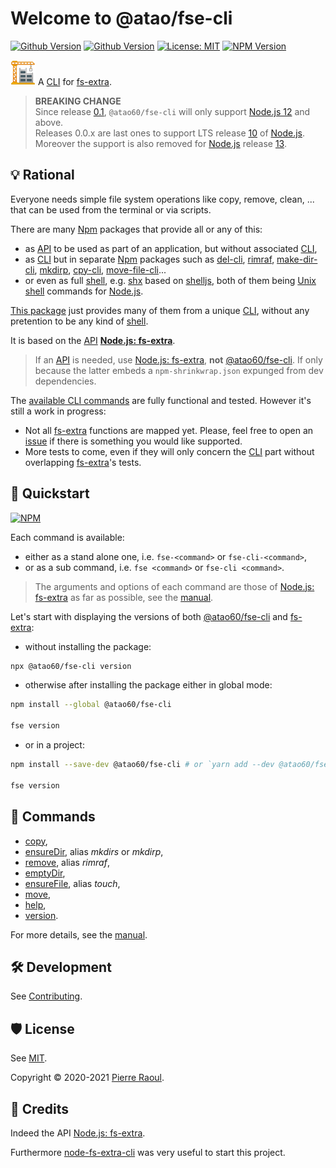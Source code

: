 Welcome to @atao/fse-cli
===
[![Github Version](https://img.shields.io/github/package-json/v/atao60/fse-cli?label=github&color=#0366d6)](https://github.com/atao60/fse-cli) [![Github Version](https://img.shields.io/github/issues/atao60/fse-cli)](https://github.com/atao60/fse-cli/issues) [![License: MIT](https://img.shields.io/github/license/atao60/fse-cli)](https://github.com/atao60/fse-cli/blob/master/LICENSE) [![NPM Version](https://img.shields.io/npm/v/@atao60/fse-cli?color=#0366d6)](https://www.npmjs.com/package/@atao60/fse-cli)

<img src="https://raw.githubusercontent.com/googlefonts/noto-emoji/v2018-08-10-unicode11/svg/emoji_u1f3d7.svg" width="40" /> A [CLI](https://en.wikipedia.org/wiki/Command-line_interface) for [fs-extra](https://github.com/jprichardson/node-fs-extra).


> **BREAKING CHANGE**  
Since release [0.1](https://www.npmjs.com/package/@atao60/fse-cli/v/0.1.2), `@atao60/fse-cli` will only support [Node.js 12](https://nodejs.org/download/release/v12.22.1/) and above.  
Releases 0.0.x are last ones to support LTS release [10](https://nodejs.org/download/release/v10.24.1/) of [Node.js](https://nodejs.org).  
Moreover the support is also removed for [Node.js](https://nodejs.org) release [13](https://nodejs.org/download/release/v13.14.0/).


## 💡 Rational

Everyone needs simple file system operations like copy, remove, clean, ... that can be used from the terminal or via scripts. 

There are many [Npm](https://www.npmjs.com/) packages that provide all or any of this:
- as [API](https://en.wikipedia.org/wiki/Application_programming_interface) to be used as part of an application, but without associated [CLI](https://en.wikipedia.org/wiki/Command-line_interface),
- as [CLI](https://en.wikipedia.org/wiki/Command-line_interface) but in separate [Npm](https://www.npmjs.com/) packages such as [del-cli](https://www.npmjs.com/package/del-cli), [rimraf](https://www.npmjs.com/package/rimraf), [make-dir-cli](https://www.npmjs.com/package/make-dir-cli), [mkdirp](https://www.npmjs.com/package/mkdirp), [cpy-cli](https://www.npmjs.com/package/cpy-cli), [move-file-cli](https://www.npmjs.com/package/move-file-cli)...
- or even as full [shell](https://en.wikipedia.org/wiki/Shell_(computing)), e.g. [shx](https://www.npmjs.com/package/shx) based on [shelljs](https://www.npmjs.com/package/shelljs), both of them being [Unix shell](https://en.wikipedia.org/wiki/Unix_shell) commands for [Node.js](https://nodejs.org).

[This package](https://www.npmjs.com/package/@atao60/fse-cli) just provides many of them from a unique [CLI](https://en.wikipedia.org/wiki/Command-line_interface), without any pretention to be any kind of [shell](https://en.wikipedia.org/wiki/Shell_(computing)).

It is based on the [API](https://en.wikipedia.org/wiki/Application_programming_interface) **[Node.js: fs-extra](https://github.com/jprichardson/node-fs-extra)**. 

> If an [API](https://en.wikipedia.org/wiki/Application_programming_interface) is needed, use [Node.js: fs-extra](https://github.com/jprichardson/node-fs-extra), **not** [@atao60/fse-cli](https://www.npmjs.com/package/@atao60/fse-cli). If only because the latter embeds a `npm-shrinkwrap.json` expunged from dev dependencies.


The [available CLI commands](#🎹-commands) are fully functional and tested. However it's still a work in progress:
* Not all [fs-extra](https://github.com/jprichardson/node-fs-extra) functions are mapped yet. Please, feel free to open an [issue](https://github.com/atao60/fse-cli/issues) if there is something you would like supported.
* More tests to come, even if they will only concern the [CLI](https://en.wikipedia.org/wiki/Command-line_interface) part without overlapping [fs-extra](https://github.com/jprichardson/node-fs-extra)'s tests.

## 🏁 Quickstart

[![NPM](https://nodei.co/npm/@atao60/fse-cli.png?mini=true)](https://www.npmjs.com/package/@atao60/fse-cli)

Each command is available:
- either as a stand alone one, i.e. `fse-<command>` or `fse-cli-<command>`,
- or as a sub command, i.e. `fse <command>` or `fse-cli <command>`.

> The arguments and options of each command are those of [Node.js: fs-extra](https://github.com/jprichardson/node-fs-extra) as far as possible, see the [manual](MANUAL.md).

Let's start with displaying the versions of both [@atao60/fse-cli](https://github.com/atao60/fse-cli) and [fs-extra](https://github.com/jprichardson/node-fs-extra):

- without installing the package:

```bash
npx @atao60/fse-cli version
```

- otherwise after installing the package either in global mode:

```bash
npm install --global @atao60/fse-cli

fse version
```

- or in a project:

```bash
npm install --save-dev @atao60/fse-cli # or `yarn add --dev @atao60/fse-cli`

fse version
```

## 🎹 Commands

- [copy](MANUAL.md#'copy-file-or-directory'),
- [ensureDir](MANUAL.md#'creating-directories'), alias *mkdirs* or *mkdirp*,
- [remove](MANUAL.md#'deleting-files-and-directories'), alias *rimraf*,
- [emptyDir](MANUAL.md#'Cleaning-directories'),
- [ensureFile](MANUAL.md#'creating-files'), alias *touch*,
- [move](MANUAL.md#'move-file-or-directory'),
- [help](MANUAL.md#'help'),
- [version](MANUAL.md#'version').

For more details, see the [manual](MANUAL.md).

## 🛠️ Development

See [Contributing](CONTRIBUTING.md).

## 🛡️ License

See [MIT](LICENSE).

Copyright &copy; 2020-2021 [Pierre Raoul](https://github.com/atao60).

## 📜 Credits

Indeed the API [Node.js: fs-extra](https://github.com/jprichardson/node-fs-extra).

Furthermore [node-fs-extra-cli](https://www.npmjs.com/package/fs-extra-cli) was very useful to start this project.
